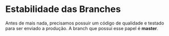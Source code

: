 # Estabilidade das Branches
Antes de mais nada, precisamos possuir um código de qualidade e testado para ser enviado a produção. A branch que possui esse papel é **master**.

<!--stackedit_data:
eyJoaXN0b3J5IjpbLTc1MzMwMTg4NCwtMzI2MzUzNzM4XX0=
-->